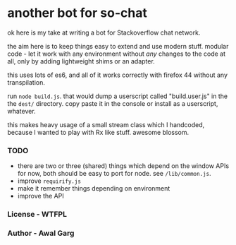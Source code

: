 # another bot for so-chat

ok here is my take at writing a bot for Stackoverflow chat network.

the aim here is to keep things easy to extend and use modern stuff. modular code - let it work with any environment without *any* changes to the code at all, only by adding lightweight shims or an adapter.

this uses lots of es6, and all of it works correctly with firefox 44 without any transpilation.

run `node build.js`. that would dump a userscript called "build.user.js" in the the `dest/` directory. copy paste it in the console or install as a userscript, whatever.

this makes heavy usage of a small stream class which I handcoded, because I wanted to play with Rx like stuff. awesome blossom.

### TODO
- there are two or three (shared) things which depend on the window APIs for now, both should be easy to port for node. see `/lib/common.js`.
- improve `requirify.js`
- make it remember things depending on environment
- improve the API


### License - WTFPL
### Author - Awal Garg
